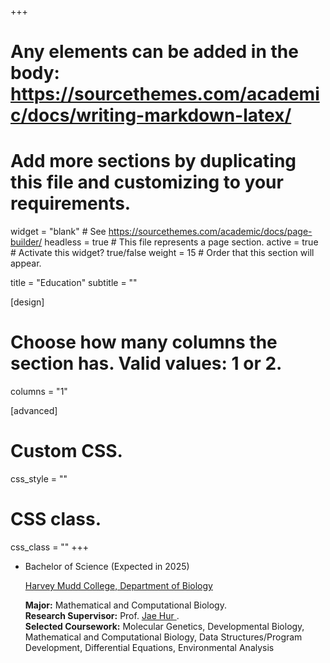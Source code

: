 +++
# Any elements can be added in the body: https://sourcethemes.com/academic/docs/writing-markdown-latex/
# Add more sections by duplicating this file and customizing to your requirements.

widget = "blank"  # See https://sourcethemes.com/academic/docs/page-builder/
headless = true  # This file represents a page section.
active = true  # Activate this widget? true/false
weight = 15  # Order that this section will appear.

title = "Education"
subtitle = ""

[design]
  # Choose how many columns the section has. Valid values: 1 or 2.
  columns = "1"


[advanced]
 # Custom CSS. 
 css_style = ""
 
 # CSS class.
 css_class = ""
+++


<ul class="ul-edu fa-ul">
    <!-- <li>
    <i class="fa-li fas fa-graduation-cap"></i>
    <div class="description">
        <p class="course">Doctor of Philosophy (Pursuing)</p>
        <p class="institution"> <a href="https://www.gatsby.ucl.ac.uk/"> University College London, Gatsby Computational Neuroscience Unit </a> </p>
        <p class="detail"> Supervised by Prof. <a href="http://www.gatsby.ucl.ac.uk/~gretton/"> Arthur Gretton </a> </p>
    </div>
    </li> -->
    <li>
    <i class="fa-li fas fa-graduation-cap"></i>
    <div class="description">
        <p class="course"> Bachelor of Science (Expected in 2025)</p>
        <p class="institution"> <a href="https://www.hmc.edu/">Harvey Mudd College, Department of Biology </a> </p>
        <p class="detail"> <b>Major:</b> Mathematical and Computational Biology. 
        <br>
        <b>Research Supervisor:</b> Prof. <a href="https://www.hmc.edu/biology/faculty-staff/jae-hur/"> Jae Hur  </a>. 
        <br>
        <b>Selected Coursework:</b> Molecular Genetics, Developmental Biology, Mathematical and Computational Biology, Data Structures/Program Development, Differential Equations, Environmental Analysis</p>
    </div>
    </li>
    <!-- <li>
    <i class="fa-li fas fa-graduation-cap"></i>
    <div class="description">
        <p class="course">Bachelor of Engineering (2017)</p>
        <p class="institution"> <a href="https://www.keisu.t.u-tokyo.ac.jp/en/index/"> University of Tokyo, Department of Mathematical Engineering and Information Physics</a> </p>
    </div>
    </li> -->
</ul>

